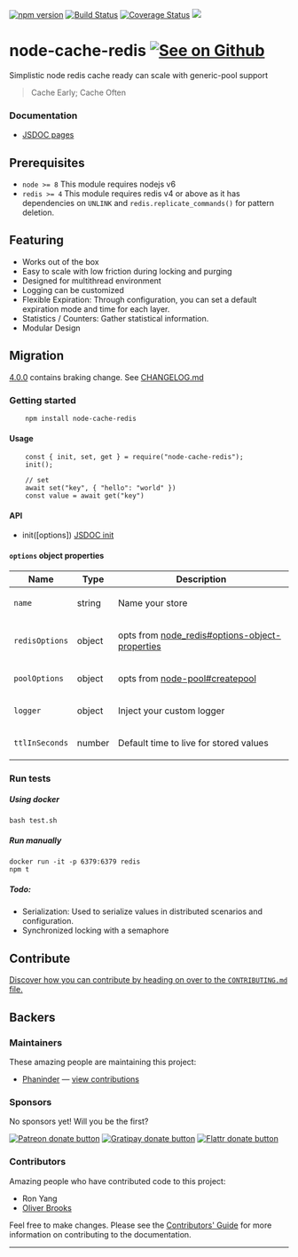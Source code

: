 [![npm version](https://badge.fury.io/js/node-cache-redis.svg)](https://badge.fury.io/js/node-cache-redis)
[![Build Status](https://travis-ci.org/pasupulaphani/node-cache-redis.svg?branch=master)](https://travis-ci.org/pasupulaphani/node-cache-redis)
[![Coverage Status](https://coveralls.io/repos/github/pasupulaphani/node-cache-redis/badge.svg?branch=master)](https://coveralls.io/github/pasupulaphani/node-cache-redis?branch=master)
[![](https://img.shields.io/badge/gratipay-donate-yellow.svg?style=flat-square)](https://gratipay.com/simple-redis-cache/)

# node-cache-redis [![See on Github](https://github.com/themes/tactile/images/octocat-icon.png)](https://github.com/pasupulaphani/node-cache-redis)

Simplistic node redis cache ready can scale with generic-pool support

> Cache Early; Cache Often

### Documentation

- [JSDOC pages](https://pasupulaphani.github.io/node-cache-redis/)

## Prerequisites

- `node >= 8` This module requires nodejs v6
- `redis >= 4` This module requires redis v4 or above as it has dependencies on `UNLINK` and `redis.replicate_commands()` for pattern deletion.

## Featuring

- Works out of the box
- Easy to scale with low friction during locking and purging
- Designed for multithread environment
- Logging can be customized
- Flexible Expiration: Through configuration, you can set a default expiration mode and time for each layer.
- Statistics / Counters: Gather statistical information.
- Modular Design

## Migration

[4.0.0](https://github.com/pasupulaphani/node-cache-redis/releases/tag/v4.0.0) contains braking change. See 
[CHANGELOG.md](https://github.com/pasupulaphani/node-cache-redis/blob/master/CHANGELOG.md)

### Getting started

```
    npm install node-cache-redis
```

#### Usage

```
    const { init, set, get } = require("node-cache-redis");
    init();

    // set
    await set("key", { "hello": "world" })
    const value = await get("key")
```

#### API

- init([options]) [JSDOC init](https://pasupulaphani.github.io/node-cache-redis/global.html#init)

#### `options` object properties

<table class="params">
  <thead>
    <tr>
      <th>Name</th>
      <th>Type</th>
      <th class="last">Description</th>
    </tr>
  </thead>
  <tbody>
    <tr>
      <td class="name"><code>name</code></td>
      <td class="type">
        <span class="param-type">string</span>
      </td>
      <td class="description last">
        <p>Name your store</p>
      </td>
    </tr>
    <tr>
      <td class="name"><code>redisOptions</code></td>
      <td class="type">
        <span class="param-type">object</span>
      </td>
      <td class="description last">
        <p>opts from <a href="https://github.com/NodeRedis/node_redis#options-object-properties">node_redis#options-object-properties</a></p>
      </td>
    </tr>
    <tr>
      <td class="name"><code>poolOptions</code></td>
      <td class="type">
        <span class="param-type">object</span>
      </td>
      <td class="description last">
        <p>opts from <a href="https://github.com/coopernurse/node-pool#createpool">node-pool#createpool</a></p>
      </td>
    </tr>
    <tr>
      <td class="name"><code>logger</code></td>
      <td class="type">
        <span class="param-type">object</span>
      </td>
      <td class="description last">
        <p>Inject your custom logger</p>
      </td>
    </tr>
    <tr>
      <td class="name"><code>ttlInSeconds</code></td>
      <td class="type">
        <span class="param-type">number</span>
      </td>
      <td class="description last">
        <p>Default time to live for stored values</p>
      </td>
    </tr>
  </tbody>
</table>

### Run tests

##### Using docker

```
bash test.sh
```

##### Run manually

```
docker run -it -p 6379:6379 redis
npm t
```

##### Todo:

- Serialization: Used to serialize values in distributed scenarios and configuration.
- Synchronized locking with a semaphore

## Contribute

[Discover how you can contribute by heading on over to the `CONTRIBUTING.md` file.](https://github.com/pasupulaphani/node-cache-redis/blob/master/CONTRIBUTING.md)

## Backers

### Maintainers

These amazing people are maintaining this project:

- [Phaninder](https://github.com/pasupulaphani) — [view contributions](https://github.com/pasupulaphani/node-cache-redis/commits?author=pasupulaphani)

### Sponsors

No sponsors yet! Will you be the first?

[![Patreon donate button](https://img.shields.io/badge/patreon-donate-yellow.svg)](http://patreon.com/phaninder 'Donate to this project using Patreon')
[![Gratipay donate button](https://img.shields.io/badge/gratipay-donate-yellow.svg)](https://gratipay.com/~pasupulaphani/ 'Donate weekly to this project using Gratipay')
[![Flattr donate button](https://img.shields.io/badge/flattr-donate-yellow.svg)](https://flattr.com/profile/pasupulaphani 'Donate to this project using Flattr')

<!-- [![PayPal donate button](https://img.shields.io/badge/paypal-donate-yellow.svg)](https://phaninder.com/paypal "Donate to this project using Paypal") -->
<!-- [![Bitcoin donate button](https://img.shields.io/badge/bitcoin-donate-yellow.svg)](https://phaninder.com/bitcoin "Donate once-off to this project using Bitcoin") -->
<!-- [![Wishlist browse button](https://img.shields.io/badge/wishlist-donate-yellow.svg)](https://phaninder.com/wishlist "Buy an item on our wishlist for us") -->
<!-- <a href='https://pledgie.com/campaigns/33095'><img alt='Click here to lend your support to: simple-node-redis-cache and make a donation at pledgie.com !' src='https://pledgie.com/campaigns/33095.png?skin_name=chrome' border='0' ></a> -->

### Contributors

Amazing people who have contributed code to this project:

- Ron Yang
- [Oliver Brooks](https://github.com/oliverbrooks)

Feel free to make changes. Please see the [Contributors' Guide](https://github.com/pasupulaphani/node-cache-redis/blob/master/CONTRIBUTING.md) for more information on contributing to the documentation.

---
